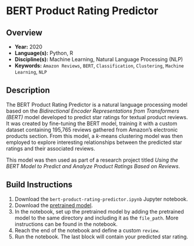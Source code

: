 # BERT Product Rating Predictor

## Overview

* **Year:** 2020
* **Language(s):** Python, R
* **Discipline(s):** Machine Learning, Natural Language Processing (NLP)
* **Keywords:** `Amazon Reviews`, `BERT`, `Classification`, `Clustering`, `Machine Learning`, `NLP`

## Description

The BERT Product Rating Predictor is a natural language processing model based on the *Bidirectional Encoder Representations from Transformers (BERT)* model developed to predict star ratings for textual product reviews. It was created by fine-tuning the BERT model, training it with a custom dataset containing 195,765 reviews gathered from Amazon’s electronic products section. From this model, a $k$-means clustering model was then employed to explore interesting relationships between the predicted star ratings and their associated reviews.

This model was then used as part of a research project titled *Using the BERT Model to Predict and Analyze Product Ratings Based on Reviews*.

## Build Instructions

1. Download the `bert-product-rating-predictor.ipynb` Jupyter notebook.
2. Download the [pretrained model](https://bit.ly/2VENkSB).
3. In the notebook, set up the pretrained model by adding the pretrained model to the same directory and including it as the `file_path`. More instructions can be found in the notebook.
4. Reach the end of the notebook and define a custom `review`.
5. Run the notebook. The last block will contain your predicted star rating.

